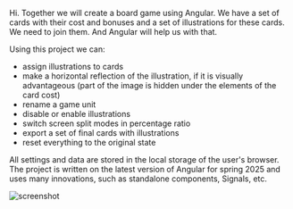 Hi. Together we will create a board game using Angular.
We have a set of cards with their cost and bonuses and a set of illustrations for these cards. We need to join them. And Angular will help us with that.

Using this project we can:
* assign illustrations to cards
* make a horizontal reflection of the illustration, if it is visually advantageous (part of the image is hidden under the elements of the card cost)
* rename a game unit
* disable or enable illustrations
* switch screen split modes in percentage ratio
* export a set of final cards with illustrations
* reset everything to the original state

All settings and data are stored in the local storage of the user's browser.
The project is written on the latest version of Angular for spring 2025 and uses many innovations, such as standalone components, Signals, etc.

![screenshot](https://i.ibb.co/sJ9pn8pW/image.png)
